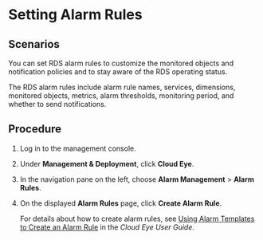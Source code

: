 # Setting Alarm Rules<a name="rds_pg_06_0002"></a>

## **Scenarios**<a name="rds_06_0002_section2443519211056"></a>

You can  set RDS alarm rules  to customize the monitored objects and notification policies and to stay aware of the RDS operating status.

The RDS alarm rules include  alarm rule  names, services, dimensions, monitored objects, metrics, alarm thresholds, monitoring period, and whether to send notifications.

## Procedure<a name="rds_06_0002_section14765181714318"></a>

1.  Log in to the management console.
2.  Under  **Management & Deployment**, click  **Cloud Eye**.
3.  In the navigation pane on the left, choose  **Alarm Management**  \>  **Alarm Rules**.
4.  On the displayed  **Alarm Rules**  page, click  **Create Alarm Rule**.

    For details about how to create alarm rules, see  [Using Alarm Templates to Create an Alarm Rule](https://docs.otc.t-systems.com/usermanual/ces/en-us_topic_0084572213.html)  in the  _Cloud Eye User Guide_.


